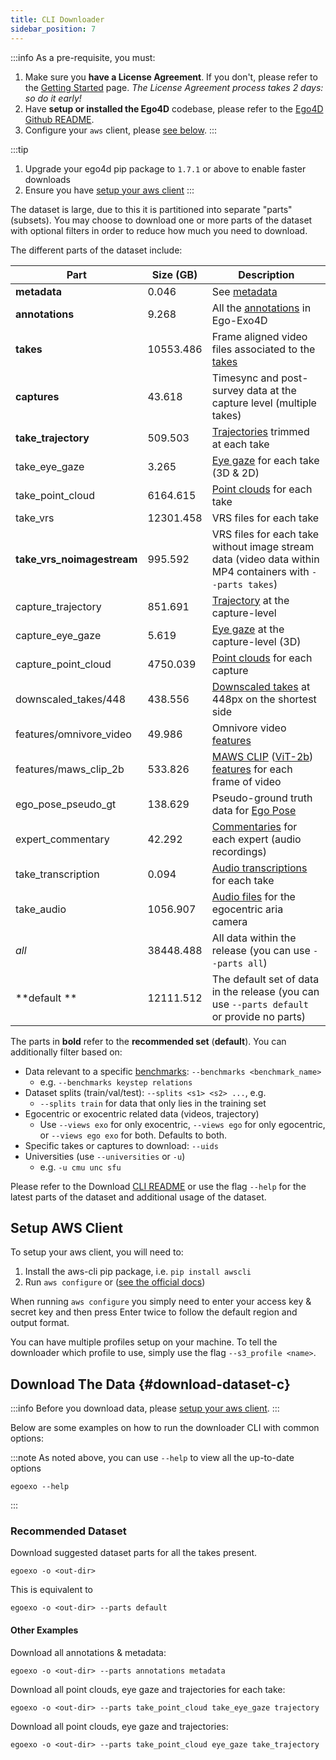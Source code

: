 ```yaml
---
title: CLI Downloader
sidebar_position: 7
---
```


:::info
As a pre-requisite, you must:
1. Make sure you **have a License Agreement**. If you don't, please refer to the
[Getting Started](../getting-started) page. *The License Agreement process takes 2 days: so do it early!*
2. Have **setup or installed the Ego4D** codebase, please refer to the [Ego4D
Github README](https://github.com/facebookresearch/Ego4d?tab=readme-ov-file#setup).
3. Configure your `aws` client, please [see below](#setup-aws-client).
:::

:::tip
1. Upgrade your ego4d pip package to `1.7.1` or above to enable faster downloads
2. Ensure you have [setup your aws client](#setup-aws-client)
:::


The dataset is large, due to this it is partitioned into separate "parts"
(subsets). You may choose to download one or more parts of the dataset with
optional filters in order to reduce how much you need to download.

The different parts of the dataset include: 

| Part | Size (GB) | Description |
| -----|-----------|-------------|
| **metadata** | 0.046 | See [metadata](/data/metadata) |
| **annotations** | 9.268 | All the [annotations](/annotations/) in Ego-Exo4D |
| **takes** | 10553.486 | Frame aligned video files associated to the [takes](/data/takes)  |
| **captures** | 43.618 | Timesync and post-survey data at the capture level (multiple takes)  |
| **take_trajectory** | 509.503 | [Trajectories](/data/mps/#trajectory) trimmed at each take |
| take_eye_gaze | 3.265 | [Eye gaze](/data/mps/#eye-gaze) for each take (3D & 2D) |
| take_point_cloud | 6164.615 | [Point clouds](/data/mps#point-clouds) for each take |
| take_vrs | 12301.458 | VRS files for each take |
| **take_vrs_noimagestream** | 995.592 | VRS files for each take without image stream data (video data within MP4 containers with `--parts takes`) |
| capture_trajectory | 851.691 | [Trajectory](/data/mps#trajectory) at the capture-level |
| capture_eye_gaze | 5.619 | [Eye gaze](/data/mps#eye_gaze) at the capture-level (3D)  |
| capture_point_cloud | 4750.039 | [Point clouds](data/mps/#point-clouds) for each capture |
| downscaled_takes/448 | 438.556 | [Downscaled takes](data/downscaled_takes/) at 448px on the shortest side |
| features/omnivore_video | 49.986 | Omnivore video [features](/data/features) |
| features/maws_clip_2b | 533.826 | [MAWS CLIP](https://github.com/facebookresearch/maws) ([ViT-2b](https://github.com/facebookresearch/maws?tab=readme-ov-file#maws-pretrained-models)) [features](/data/features) for each frame of video |
| ego_pose_pseudo_gt | 138.629 | Pseudo-ground truth data for [Ego Pose](/annotations/ego_pose/) |
| expert_commentary | 42.292 | [Commentaries](/annotations/expert_commentary) for each expert (audio recordings) |
| take_transcription | 0.094 | [Audio transcriptions](https://github.com/facebookresearch/Ego4d/blob/main/ego4d/egoexo/scripts/extract_audio_transcribe.py#L22-L47) for each take |
| take_audio | 1056.907 | [Audio files](https://github.com/facebookresearch/Ego4d/blob/main/ego4d/egoexo/scripts/extract_audio_transcribe.py#L22-L47) for the egocentric aria camera  |
| *all* | 38448.488 | All data within the release (you can use `--parts all`)  |
| **default ** | 12111.512 | The default set of data in the release (you can use `--parts default` or provide no parts) |

The parts in **bold** refer to the **recommended set** (**default**). You can additionally filter based on:
- Data relevant to a specific [benchmarks](../benchmarks): `--benchmarks <benchmark_name>`
    - e.g. `--benchmarks keystep relations`
- Dataset splits (train/val/test): `--splits <s1> <s2> ...`, e.g.
    - `--splits train` for data that only lies in the training set
- Egocentric or exocentric related data (videos, trajectory)
    - Use `--views exo` for only exocentric, `--views ego` for only
      egocentric, or `--views ego exo` for both. Defaults to both.
- Specific takes or captures to download: `--uids`
- Universities (use `--universities` or `-u`)
    - e.g. `-u cmu unc sfu`

Please refer to the Download [CLI README](https://github.com/facebookresearch/Ego4d/tree/main/ego4d/egoexo/download) or use the flag `--help` for the latest parts of the dataset and additional usage of the dataset.

## Setup AWS Client

To setup your aws client, you will need to:
1. Install the aws-cli pip package, i.e. `pip install awscli`
2. Run `aws configure` or ([see the official docs](https://github.com/aws/aws-cli?tab=readme-ov-file#configuration))

When running `aws configure` you simply need to enter your access key & secret key and then press Enter twice to follow the default region and output format.

You can have multiple profiles setup on your machine. To tell the downloader which profile to use, simply use the flag `--s3_profile <name>`.

## Download The Data {#download-dataset-c}

:::info
Before you download data, please [setup your aws client](#setup-aws-client).
:::

Below are some examples on how to run the downloader CLI with common options:

:::note As noted above, you can use `--help` to view all the up-to-date options
```
egoexo --help
```
:::


### Recommended Dataset
Download suggested dataset parts for all the takes present.

```
egoexo -o <out-dir>
```

This is equivalent to

```
egoexo -o <out-dir> --parts default
```

#### Other Examples

Download all annotations & metadata:
```
egoexo -o <out-dir> --parts annotations metadata
```

Download all point clouds, eye gaze and trajectories for each take:
```
egoexo -o <out-dir> --parts take_point_cloud take_eye_gaze trajectory
```

Download all point clouds, eye gaze and trajectories:
```
egoexo -o <out-dir> --parts take_point_cloud eye_gaze take_trajectory
```



